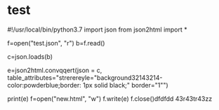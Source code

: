 # test


#!/usr/local/bin/python3.7
import json
from json2html import *


f=open("test.json", "r")
b=f.read()

c=json.loads(b)

e=json2html.convqqert(json = c, table_attributes="strerereyle=\"background32143214-color:powderblue;border: 1px solid black;\" border=\"1\"")


print(e)
f=open("new.html", "w")
f.write(e)
f.close()dfdfdd
43r43tr43zz
